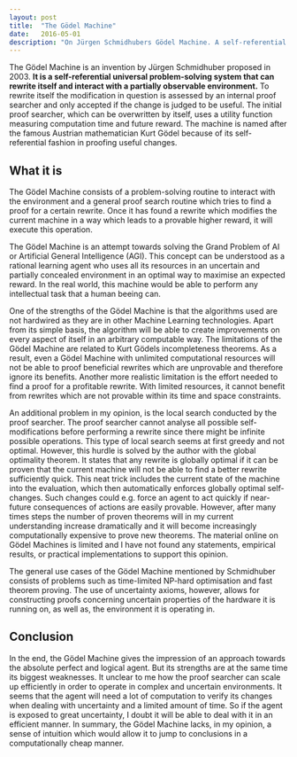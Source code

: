 ```yaml
---
layout: post
title:  "The Gödel Machine"
date:   2016-05-01
description: "On Jürgen Schmidhubers Gödel Machine. A self-referential universal problem-solving system that can rewrite itself and interact with a partially observable environment."
---
```

The Gödel Machine is an invention by Jürgen Schmidhuber proposed in 2003. **It is a self-referential universal problem-solving system that can rewrite itself and interact with a partially observable environment.** To rewrite itself the modification in question is assessed by an internal proof searcher and only accepted if the change is judged to be useful. The initial proof searcher, which can be overwritten by itself, uses a utility function measuring computation time and future reward. The machine is named after the famous Austrian mathematician Kurt Gödel because of its self-referential fashion in proofing useful changes.

## What it is
The Gödel Machine consists of a problem-solving routine to interact with the environment and a general proof search routine which tries to find a proof for a certain rewrite. Once it has found a rewrite which modifies the current machine in a way which leads to a provable higher reward, it will execute this operation. 

The Gödel Machine is an attempt towards solving the Grand Problem of AI or Artificial General Intelligence (AGI). This concept can be understood as a rational learning agent who uses all its resources in an uncertain and partially concealed environment in an optimal way to maximise an expected reward. In the real world, this machine would be able to perform any intellectual task that a human beeing can. 

One of the strengths of the Gödel Machine is that the algorithms used are not hardwired as they are in other Machine Learning technologies. Apart from its simple basis, the algorithm will be able to create improvements on every aspect of itself in an arbitrary computable way. The limitations of the Gödel Machine are related to Kurt Gödels incompleteness theorems. As a result, even a Gödel Machine with unlimited computational resources will not be able to proof beneficial rewrites which are unprovable and therefore ignore its benefits. Another more realistic limitation is the effort needed to find a proof for a profitable rewrite. With limited resources, it cannot benefit from rewrites which are not provable within its time and space constraints. 

An additional problem in my opinion, is the local search conducted by the proof searcher. The proof searcher cannot analyse all possible self-modifications before performing a rewrite since there might be infinite possible operations. This type of local search seems at first greedy and not optimal. However, this hurdle is solved by the author with the global optimality theorem. It states that any rewrite is globally optimal if it can be proven that the current machine will not be able to find a better rewrite sufficiently quick. This neat trick includes the current state of the machine into the evaluation, which then automatically enforces globally optimal self-changes. Such changes could e.g. force an agent to act quickly if near-future consequences of actions are easily provable. However, after many times steps the number of proven theorems will in my current understanding increase dramatically and it will become increasingly computationally expensive to prove new theorems. The material online on Gödel Machines is limited and I have not found any statements, empirical results, or practical implementations to support this opinion.

The general use cases of the Gödel Machine mentioned by Schmidhuber consists of problems such as time-limited NP-hard optimisation and fast theorem proving. The use of uncertainty axioms, however, allows for constructing proofs concerning uncertain properties of the hardware it is running on, as well as, the environment it is operating in. 

## Conclusion
In the end, the Gödel Machine gives the impression of an approach towards the absolute perfect and logical agent. But its strengths are at the same time its biggest weaknesses. It unclear to me how the proof searcher can scale up efficiently in order to operate in complex and uncertain environments. It seems that the agent will need a lot of computation to verify its changes when dealing with uncertainty and a limited amount of time. So if the agent is exposed to great uncertainty, I doubt it will be able to deal with it in an efficient manner. In summary, the Gödel Machine lacks, in my opinion, a sense of intuition which would allow it to jump to conclusions in a computationally cheap manner. 
